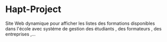 # Hapt-Project
Site Web dynamique pour afficher les listes des formations disponibles dans l'école avec systéme de gestion des étudiants , des formateurs , des entreprises ,...
